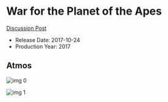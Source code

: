# War for the Planet of the Apes

[Discussion Post](https://www.avsforum.com/threads/bass-eq-for-filtered-movies.2995212/post-57688608)

* Release Date: 2017-10-24
* Production Year: 2017

## Atmos

![img 0](https://i.imgur.com/R3wDV26.jpg)

![img 1](https://i.imgur.com/S0pzCEd.jpg)

